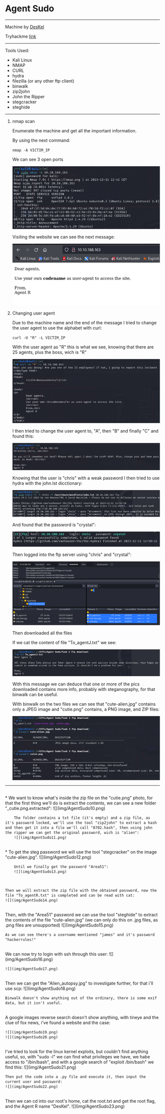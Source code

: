 # Agent Sudo

---

Machine by [DesKel](https://tryhackme.com/p/DesKel)

Tryhackme [link](https://tryhackme.com/room/agentsudoctf)

---

Tools Used:
* Kali Linux
* NMAP
* CURL
* hydra
* filezilla (or any other ftp client)
* binwalk
* zip2john
* John the Ripper
* stegcracker
* steghide


---

1. nmap scan
   
    Enumerate the machine and get all the important information.

    By using the next command:

    `nmap -A VICTIM_IP`

    We can see 3 open ports

    ![](img/AgentSudo1.png)

    Visiting the website we can see the next message:

    ![](img/AgentSudo2.png)

2. Changing user agent

    Due to the machine name and the end of the message I tried to change the user agent to use the alphabet with curl:

    `curl -U "R" -L VICTIM_IP`

    With the user agent as "R" this is what we see, knowing that there are 25 agents, plus the boss, wich is "R"

    ![](img/AgentSudo3.png)

    I then tried to change the user agent to, "A", then "B" and finally "C" and found this:

    ![](img/AgentSudo4.png)
    
    Knowing that the user is "chris" with a weak password I then tried to use hydra with the john.lst dicctionary:

    ![](img/AgentSudo5.png)

    And found that the password is "crystal":

    ![](img/AgentSudo6.png)

    Then logged into the ftp server using "chris" and "crystal":

    ![](img/AgentSudo7.png)

    Then downloaded all the files

    If we cat the content of file "To_agentJ.txt" we see:

    ![](img/AgentSudo8.png)

    With this message we can deduce that one or more of the pics downloaded contains more info, probably with steganography, for that binwalk can be useful.

    With binwalk on the two files we can see that "cute-alien.jpg" contains only a JPEG image and "cutie.png" contains, a PNG image, and ZIP files:

    ![](img/AgentSudo9.png)

---  
   
<br>
    * We want to know what's inside the zip file on the "cutie.png" photo, for that the first thing we'll do is extract the contents, we can see a new folder "_cutie.png.extracted":
    ![](img/AgentSudo10.png)

        The folder contains a txt file (it's empty) and a zip file, as it's password locked, we'll use the tool "zip2john" to extract a hash and then get it into a file we'll call "8702.hash", then using john the ripper we can get the original password, wich is "alien":
        ![](img/AgentSudo11.png)
<br>
    * To get the steg password we will use the tool "stegcracker" on the image "cute-alien.jpg".
    ![](img/AgentSudo12.png)


        Until we finally get the password "Area51":
        ![](img/AgentSudo13.png) 
<br>

    Then we will extract the zip file with the obtained password, now the file "To_agentR.txt" is completed and can be read with cat:
    ![](img/AgentSudo14.png)
<br>
    Then, with the "Area51" password we can use the tool "steghide" to extract the contents of the file "cute-alien.jpg" (we can only do this on .jpg files, as .png files are unsupported)
    ![](img/AgentSudo15.png)

    As we can see there's a username mentioned "james" and it's password "hackerrules!"
<br>
    We can now try to login with ssh through this user:
    ![](img/AgentSudo16.png)

    ![](img/AgentSudo17.png)
<br>
    Then we can get the "Alien_autopsy.jpg" to investigate further, for that i'll use scp:
    ![](img/AgentSudo18.png)

    Binwalk doesn't show anything out of the ordinary, there is some exif data, but it isn't useful.
<br>
    A google images reverse search doesn't show anything, with tineye and the clue of fox news, i've found a website and the case:

    ![](img/AgentSudo19.png)
    ![](img/AgentSudo20.png)
<br>
    I've tried to look for the linux kernel exploits, but couldn't find anything useful, so, with "sudo -l" we can find what privileges we have, we habe access to "/bin/bash", and with a google search of "exploit /bin/bash" we find this:
    ![](img/AgentSudo21.png)
    
    Then put the code into a .py file and execute it, then input the current user and password:
    ![](img/AgentSudo22.png)
<br>
    Then we can cd into our root's home, cat the root.txt and get the root flag, and the Agent R name "DesKel". 
    ![](img/AgentSudo23.png)